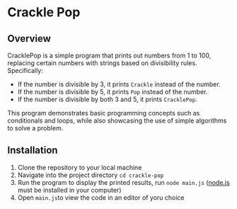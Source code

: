 # Crackle Pop

## Overview
CracklePop is a simple program that prints out numbers from 1 to 100,  replacing certain numbers with strings based on divisibility rules. Specifically:

- If the number is divisible by 3, it prints `Crackle` instead of the number.
- If the number is divisible by 5, it prints `Pop` instead of the number.
- If the number is divisible by both 3 and 5, it prints `CracklePop`.

This program demonstrates basic programming concepts such as conditionals and loops, while also showcasing the use of simple algorithms to solve a problem.

## Installation

1. Clone the repository to your local machine
2. Navigate into the project directory `cd crackle-pop`
3. Run the program to display the printed results, run `node main.js` ([node.js](https://nodejs.org/en) must be installed in your computer)
4. Open `main.js`to view the code in an editor of yoru choice
